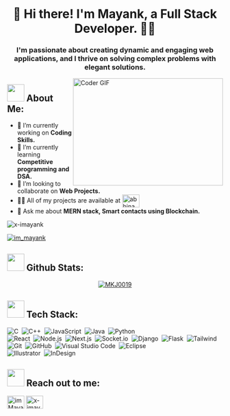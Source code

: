
<h1 align="center">👋 Hi there! I'm Mayank, a Full Stack Developer.  🎯️🚀️</h1>
<h3 align="center">I'm passionate about creating dynamic and engaging web applications, and I thrive on solving complex problems with elegant solutions.</h3>



<img align = "right" alt="Coder GIF" height=250 width=350 src="https://raw.githubusercontent.com/TheDudeThatCode/TheDudeThatCode/master/Assets/Developer.gif" />

## <img src="https://media.giphy.com/media/WUlplcMpOCEmTGBtBW/giphy.gif" width="40"> **About Me:**

- 🔭 I’m currently working on **Coding Skills.**
- 🌱 I’m currently learning **Competitive programming and DSA.**
- 👯 I’m looking to collaborate on **Web Projects.**
- 👨‍💻 All of my projects are available at <a href="https://github.com/mkj0019?tab=repositories" target="blank"><img align="center" src="https://raw.githubusercontent.com/rahuldkjain/github-profile-readme-generator/master/src/images/icons/Social/github.svg" alt="abhinandanraj" height="30" width="40" /></a>
- 💬 Ask me about **MERN stack, Smart contacts using Blockchain.**

<p align="left"> <img src="https://komarev.com/ghpvc/?username=x-imayank&label=Profile%20views&color=0e75b6&style=flat" alt="x-imayank" /> </p>

<p align="left"> <a href="https://twitter.com/im__mayank" target="blank"><img src="https://img.shields.io/twitter/follow/im__mayank?logo=twitter&style=for-the-badge" alt="im_mayank" /></a> </p>



## <img src="https://media.giphy.com/media/ZCN6F3FAkwsyOGU2RS/giphy.gif" width="40"> **Github Stats:**


<p align="center">
    
<a href="https://github.com/MKJ0019">
   <p align="center"> <img src="https://github-readme-stats.vercel.app/api?username=MKJ0019&show_icons=true" alt="MKJ0019" /> </p>
<!--    <p align=center><a href="https://github.com/MKJ0019"><img src="https://i.imgur.com/MN69E9a.png" title="Technologies I use" align=center/></a></p> -->
<!--   <img height="180em" src="https://github-readme-stats-eight-theta.vercel.app/api?username=MKJ0019&show_icons=true&theme=algolia&include_all_commits=true&count_private=true"/> -->
<!--   <img height="180em" src="https://github-readme-stats-eight-theta.vercel.app/api/top-langs/?username=MKJ0019&layout=compact&langs_count=8&theme=algolia"/> -->
</a>
</p>

## <img src="https://media.giphy.com/media/j2pOGeGYKe2xCCKwfi/giphy.gif" width="40"> **Tech Stack:**
![C](https://img.shields.io/badge/-C-05122A?style=flat&logo=C&logoColor=A8B9CC)&nbsp;
![C++](https://img.shields.io/badge/-C++-05122A?style=flat&logo=C%2B%2B&logoColor=00599C)&nbsp;
![JavaScript](https://img.shields.io/badge/-JavaScript-05122A?style=flat&logo=javascript)&nbsp;
![Java](https://img.shields.io/badge/-Java-05122A?style=flat&logo=Java&logoColor=FFA518)&nbsp;
![Python](https://img.shields.io/badge/-Python-05122A?style=flat&logo=python)&nbsp;\
![React](https://img.shields.io/badge/-React-05122A?style=flat&logo=react)&nbsp;
![Node.js](https://img.shields.io/badge/-Node.js-05122A?style=flat&logo=node.js)&nbsp;
![Next.js](https://img.shields.io/badge/-Next.js-05122A?style=flat&logo=next.js)&nbsp;
![Socket.io](https://img.shields.io/badge/-Socket.io-05122A?style=flat&logo=socket.io)&nbsp;
![Django](https://img.shields.io/badge/-Django-05122A?style=flat&logo=django&logoColor=092E20)&nbsp;
![Flask](https://img.shields.io/badge/-Flask-05122A?style=flat&logo=flask)&nbsp;
![Tailwind](https://img.shields.io/badge/-Tailwind-05122A?style=flat&logo=tailwindcss)\
![Git](https://img.shields.io/badge/-Git-05122A?style=flat&logo=git)&nbsp;
![GitHub](https://img.shields.io/badge/-GitHub-05122A?style=flat&logo=github)&nbsp;
![Visual Studio Code](https://img.shields.io/badge/-Visual%20Studio%20Code-05122A?style=flat&logo=visual-studio-code&logoColor=007ACC)&nbsp;
![Eclipse](https://img.shields.io/badge/-Eclipse-05122A?style=flat&logo=eclipse-ide&logoColor=2C2255)\
![Illustrator](https://img.shields.io/badge/-Illustrator-05122A?style=flat&logo=adobe-illustrator)&nbsp;
![InDesign](https://img.shields.io/badge/-InDesign-05122A?style=flat&logo=adobe-indesign)
## <img src="https://media.giphy.com/media/LnQjpWaON8nhr21vNW/giphy.gif" width="40"> **Reach out to me:** ️

<p align="left">
<a href="https://twitter.com/im__mayank" target="blank"><img align="center" src="https://raw.githubusercontent.com/rahuldkjain/github-profile-readme-generator/master/src/images/icons/Social/twitter.svg" alt="imMayank_22" height="30" width="40" /></a>
<a href="https://linkedin.com/in/MKJ0019" target="blank"><img align="center" src="https://raw.githubusercontent.com/rahuldkjain/github-profile-readme-generator/master/src/images/icons/Social/linked-in-alt.svg" alt="x-imayank" height="30" width="40" /></a>
</p>

